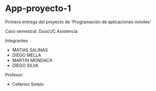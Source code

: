 # App-proyecto-1

Primera entrega del proyecto de 'Programación de aplicaciones móviles'

Caso semestral: DuocUC Asistencia

Integrantes
 - MATIAS SALINAS
 - DIEGO MELLA
 - MARTIN MONDACA
 - DIEGO SILVA

Profesor:
 - Ceferino Sotelo
